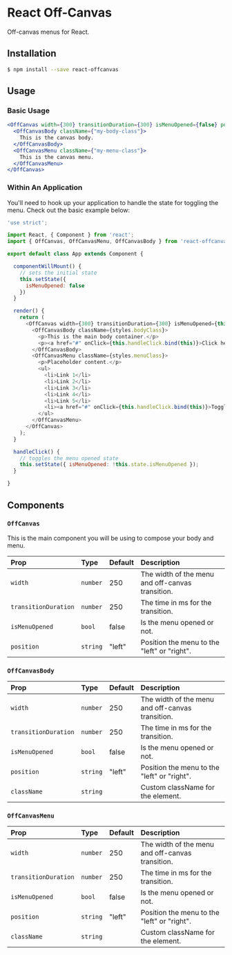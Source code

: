React Off-Canvas
=====

Off-canvas menus for React.

## Installation

````bash
$ npm install --save react-offcanvas
````

## Usage

### Basic Usage

````jsx
<OffCanvas width={300} transitionDuration={300} isMenuOpened={false} position={"left"}>
  <OffCanvasBody className={"my-body-class"}>
    This is the canvas body.
  </OffCanvasBody>
  <OffCanvasMenu className={"my-menu-class"}>
    This is the canvas menu.
  </OffCanvasMenu>
</OffCanvas>
````

### Within An Application

You'll need to hook up your application to handle the state for toggling the menu. Check out the basic example below:

````js
'use strict';

import React, { Component } from 'react';
import { OffCanvas, OffCanvasMenu, OffCanvasBody } from 'react-offcanvas';

export default class App extends Component {

  componentWillMount() {
    // sets the initial state
    this.setState({
      isMenuOpened: false
    })
  }

  render() {
    return (
      <OffCanvas width={300} transitionDuration={300} isMenuOpened={this.state.isMenuOpened} position={"left"}>
        <OffCanvasBody className={styles.bodyClass}>
          <p>This is the main body container.</p>
          <p><a href="#" onClick={this.handleClick.bind(this)}>Click here</a> to toggle the menu.</p>
        </OffCanvasBody>
        <OffCanvasMenu className={styles.menuClass}>
          <p>Placeholder content.</p>
          <ul>
            <li>Link 1</li>
            <li>Link 2</li>
            <li>Link 3</li>
            <li>Link 4</li>
            <li>Link 5</li>
            <li><a href="#" onClick={this.handleClick.bind(this)}>Toggle Menu</a></li>
          </ul>
        </OffCanvasMenu>
      </OffCanvas>
    );
  }

  handleClick() {
    // toggles the menu opened state
    this.setState({ isMenuOpened: !this.state.isMenuOpened });
  }

}
````

## Components

### `OffCanvas`

This is the main component you will be using to compose your body and menu.

| Prop | Type | Default | Description |
| :--- | :--- | :--- | :--- |
| `width` | `number` | 250 | The width of the menu and off-canvas transition. |
| `transitionDuration` | `number` | 250 | The time in ms for the transition. |
| `isMenuOpened` | `bool` | false | Is the menu opened or not. |
| `position` | `string` | "left" | Position the menu to the "left" or "right". |

### `OffCanvasBody`

| Prop | Type | Default | Description |
| :--- | :--- | :--- | :--- |
| `width` | `number` | 250 | The width of the menu and off-canvas transition. |
| `transitionDuration` | `number` | 250 | The time in ms for the transition. |
| `isMenuOpened` | `bool` | false | Is the menu opened or not. |
| `position` | `string` | "left" | Position the menu to the "left" or "right". |
| `className` | `string` | | Custom className for the element. |

### `OffCanvasMenu`

| Prop | Type | Default | Description |
| :--- | :--- | :--- | :--- |
| `width` | `number` | 250 | The width of the menu and off-canvas transition. |
| `transitionDuration` | `number` | 250 | The time in ms for the transition. |
| `isMenuOpened` | `bool` | false | Is the menu opened or not. |
| `position` | `string` | "left" | Position the menu to the "left" or "right". |
| `className` | `string` | | Custom className for the element. |
